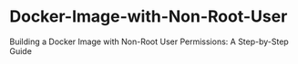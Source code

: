 # Docker-Image-with-Non-Root-User
Building a Docker Image with Non-Root User Permissions: A Step-by-Step Guide
